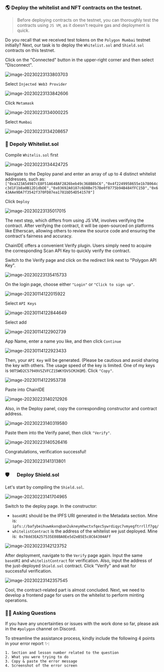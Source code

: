 ### 🌎 Deploy the whitelist and NFT contracts on the testnet.

> Before deploying contracts on the testnet, you can thoroughly test the contracts using `JS VM`, as it doesn't require gas and deployment is quick.

Do you recall that we received test tokens on the `Polygon Mumbai` testnet initially? Next, our task is to deploy the `Whitelist.sol` and `Shield.sol` contracts on this testnet.

Click on the "Connected" button in the upper-right corner and then select "Disconnect".

![image-20230223133803703](/images/Polygon-Whitelist-NFT/section-4/4_1_1.png)

Select `Injected Web3 Provider`

![image-20230223133842606](/images/Polygon-Whitelist-NFT/section-4/4_1_2.png)

Click `Metamask`

![image-20230223134000225](/images/Polygon-Whitelist-NFT/section-4/4_1_3.png)

Select `Mumbai`

![image-20230223134208657](/images/Polygon-Whitelist-NFT/section-4/4_1_4.png)

### 📝 Depoly Whitelist.sol

Compile `Whitelis.sol` first

![image-20230223134424725](/images/Polygon-Whitelist-NFT/section-4/4_1_5.png)

Navigate to the Deploy panel and enter an array of up to 4 distinct whitelist addresses, such as:`["0xa323A54987cE8F51A648AF2826beb49c368B8bC6","0x4f2249958655e1b78064cc3d1F1b8a0B12D1dbDE","0x03692A0187c6D8Be757Be0f0775b94B484fFC15D","0x643AAe9DA7f3542f370FD87ea1781bD54D541578"]`

Click `Deploy`

![image-20230223135017015](/images/Polygon-Whitelist-NFT/section-4/4_1_6.png)

The next step, which differs from using JS VM, involves verifying the contract. After verifying the contract, it will be open-sourced on platforms like Etherscan, allowing others to review the source code and ensuring the contract's fairness and accuracy.

ChainIDE offers a convenient Verify plugin. Users simply need to acquire the corresponding Scan API Key to quickly verify the contract.

Switch to the Verify page and click on the redirect link next to "Polygon API Key".

![image-20230223135415733](/images/Polygon-Whitelist-NFT/section-4/4_1_7.png)

On the login page, choose either `"Login"` or `"Click to sign up"`.

![image-20230114122015922](/images/Polygon-Whitelist-NFT/section-4/4_1_8.png)

Select `API Keys`

![image-20230114122844649](/images/Polygon-Whitelist-NFT/section-4/4_1_9.png)

Select add

![image-20230114122902739](/images/Polygon-Whitelist-NFT/section-4/4_1_10.png)

App Name, enter a name you like, and then click `Continue`

![image-20230114122923433](/images/Polygon-Whitelist-NFT/section-4/4_1_11.png)

Then, your `API Key` will be generated. (Please be cautious and avoid sharing the key with others. The usage speed of the key is limited. One of my keys is `98TSWD2C57949VSZVFCZ15WKYDVSCMJKQM`). Click `"Copy"`.

![image-20230114122953738](/images/Polygon-Whitelist-NFT/section-4/4_1_12.png)

Paste into ChainIDE

![image-20230223140212926](/images/Polygon-Whitelist-NFT/section-4/4_1_13.png)

Also, in the Deploy panel, copy the corresponding constructor and contract address.

![image-20230223140319580](/images/Polygon-Whitelist-NFT/section-4/4_1_14.png)

Paste them into the Verify panel, then click `"Verify"`.

![image-20230223140526416](/images/Polygon-Whitelist-NFT/section-4/4_1_15.png)

Congratulations, verification successful!

![image-20230223141313801](/images/Polygon-Whitelist-NFT/section-4/4_1_16.png)

### 🛡 　 Deploy Shield.sol

Let's start by compiling the `Shield.sol`.

![image-20230223141704965](/images/Polygon-Whitelist-NFT/section-4/4_1_17.png)

Switch to the deploy page. In the constructor:

- `baseURI` should be the IPFS URI generated in the Metadata section. Mine is: `ipfs://bafybeihuwmkxnqban2ukneymhwctxfqec5ywrdiqyc7vmyegftrrllf7gq/`
- `whitelistContract` is the address of the whitelist we just deployed. Mine is:` 0x78dd3EA257535E08BA0Ee5d2eB5E5c8C64304AFf`

![image-20230223142123752](/images/Polygon-Whitelist-NFT/section-4/4_1_18.png)

After deployment, navigate to the `Verify` page again. Input the same `baseURI` and `whitelistContract` for verification. Also, input the address of the just-deployed `Shield.sol` contract. Click "Verify" and wait for successful verification.

![image-20230223142357545](/images/Polygon-Whitelist-NFT/section-4/4_1_19.png)

Cool, the contract-related part is almost concluded. Next, we need to develop a frontend page for users on the whitelist to perform minting operations.

### 🙋‍♂️ Asking Questions

If you have any uncertainties or issues with the work done so far, please ask in the `#polygon` channel on Discord.

To streamline the assistance process, kindly include the following 4 points in your error report ✨:

```
1. Section and lesson number related to the question
2. What you were trying to do
3. Copy & paste the error message
4. Screenshot of the error screen
```
